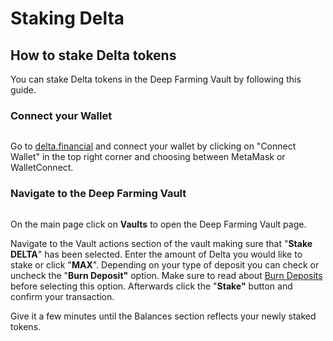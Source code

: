# Staking Delta

## How to stake Delta tokens <a href="#how-to-stake-delta-tokens" id="how-to-stake-delta-tokens"></a>

You can stake Delta tokens in the Deep Farming Vault by following this guide.

### Connect your Wallet <a href="#connect-your-wallet" id="connect-your-wallet"></a>

<figure><img src="https://web.archive.org/web/20210921192858im_/https://gblobscdn.gitbook.com/assets%2F-MWZptP2x2EQRB4un4qd%2F-MZO8GGruzVkZak4DUHK%2F-MZO8v03lFqqLTgB73vB%2Fimage.png?alt=media&#x26;token=73d0c666-4d60-40cf-9ebf-23a0a214faca" alt=""><figcaption></figcaption></figure>

Go to [delta.financial](https://web.archive.org/web/20210921192858/https://delta.financial/) and connect your wallet by clicking on "Connect Wallet" in the top right corner and choosing between MetaMask or WalletConnect.

### Navigate to the Deep Farming Vault <a href="#navigate-to-the-deep-farming-vault" id="navigate-to-the-deep-farming-vault"></a>

<figure><img src="https://web.archive.org/web/20210921192858im_/https://gblobscdn.gitbook.com/assets%2F-MWZptP2x2EQRB4un4qd%2F-MZO8GGruzVkZak4DUHK%2F-MZOA8UsU55KfuZF3m8z%2Fimage.png?alt=media&#x26;token=99a8593a-4d65-4f59-8a9f-39b86a574da1" alt=""><figcaption></figcaption></figure>

On the main page click on **Vaults** to open the Deep Farming Vault page.

Navigate to the Vault actions section of the vault making sure that "**Stake DELTA**" has been selected. Enter the amount of Delta you would like to stake or click "**MAX**". Depending on your type of deposit you can check or uncheck the "**Burn Deposit"** option. Make sure to read about [Burn Deposits](https://web.archive.org/web/20210921192858/https://docs.delta.financial/delta-ecosystem/deep-farming-vault#burn-deposit) before selecting this option. Afterwards click the "**Stake"** button and confirm your transaction.

Give it a few minutes until the Balances section reflects your newly staked tokens.

​
